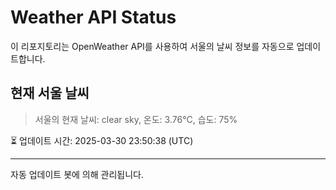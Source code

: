 
# Weather API Status

이 리포지토리는 OpenWeather API를 사용하여 서울의 날씨 정보를 자동으로 업데이트합니다.

## 현재 서울 날씨
> 서울의 현재 날씨: clear sky, 온도: 3.76°C, 습도: 75%

⏳ 업데이트 시간: 2025-03-30 23:50:38 (UTC)

---
자동 업데이트 봇에 의해 관리됩니다.
